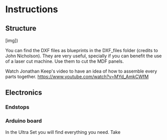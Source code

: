 # Instructions

## Structure

[img])

You can find the DXF files as blueprints in the DXF_files folder (credits to John Nicholson). They are very useful, specially if you can benefit the use of a laser cut machine. Use them to cut the MDF panels.

Watch Jonathan Keep's video to have an idea of how to assemble every parts together.
https://www.youtube.com/watch?v=MYd_AmkCWfM


## Electronics

### Endstops


### Arduino board
In the Ultra Set you will find everything you need.
Take
